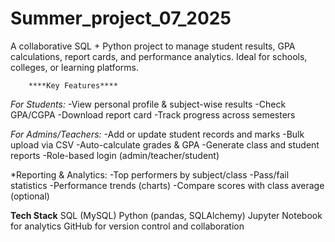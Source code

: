 # Summer_project_07_2025
A collaborative SQL + Python project to manage student results, GPA calculations, report cards, and performance analytics. Ideal for schools, colleges, or learning platforms.

        ****Key Features****
  *For Students:*
      -View personal profile & subject-wise results
      -Check GPA/CGPA
      -Download report card
      -Track progress across semesters

  *For Admins/Teachers:*
      -Add or update student records and marks
      -Bulk upload via CSV
      -Auto-calculate grades & GPA
      -Generate class and student reports
      -Role-based login (admin/teacher/student)
      
  *Reporting & Analytics:
      -Top performers by subject/class
      -Pass/fail statistics
      -Performance trends (charts)
      -Compare scores with class average (optional)

**Tech Stack**
SQL (MySQL)
Python (pandas, SQLAlchemy)
Jupyter Notebook for analytics
GitHub for version control and collaboration
